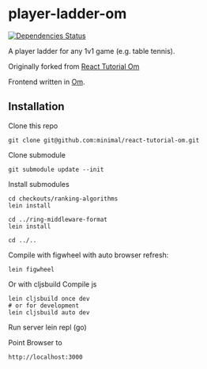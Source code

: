 player-ladder-om
=================

[![Dependencies Status](http://jarkeeper.com/minimal/player-ladder/status.png)](http://jarkeeper.com/minimal/player-ladder)

A player ladder for any 1v1 game (e.g. table tennis).

Originally forked from [React Tutorial Om](https://github.com/jalehman/react-tutorial-om)

Frontend written in [Om](https://github.com/swannodette/om).

## Installation

Clone this repo

    git clone git@github.com:minimal/react-tutorial-om.git

Clone submodule

    git submodule update --init

Install submodules

    cd checkouts/ranking-algorithms
    lein install

    cd ../ring-middleware-format
    lein install

    cd ../..

Compile with figwheel with auto browser refresh:

    lein figwheel


Or with cljsbuild Compile js

    lein cljsbuild once dev
    # or for development
    lein cljsbuild auto dev


Run server
    lein repl
    (go)

Point Browser to

    http://localhost:3000
